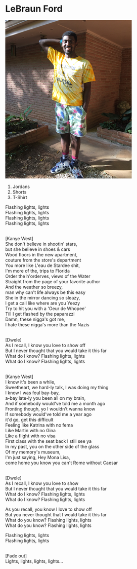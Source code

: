 <html>
<head>
	<title>My Ultimate Website</title>
</head>
<body>
<h1>LeBraun Ford</h1>

<img src="Stand color.jpg" width="400" height="500">
<ol>
   <li>Jordans</li>
   <li>Shorts</li>
   <li>T-Shirt</li>
</ol>

<p>
Flashing lights, lights<br>
Flashing lights, lights<br>
Flashing lights, lights<br>
Flashing lights, lights<br>

<br>[Kanye West]<br>
She don't believe in shootin' stars,<br>
but she believe in shoes & cars<br>
Wood floors in the new apartment,<br>
couture from the store's department<br>
You more like L'eau de Stardee shit,<br>
I'm more of the, trips to Florida<br>
Order the h'orderves, views of the Water<br>
Straight from the page of your favorite author<br>
And the weather so breezy,<br>
man why can't life always be this easy<br>
She in the mirror dancing so sleazy,<br>
I get a call like where are you Yeezy<br>
Try to hit you with a 'Oeur de Whopee'<br>
Till I get flashed by the paparazzi<br>
Damn, these nigga's got me,<br>
I hate these nigga's more than the Nazis<br>

<br>[Dwele]<br>
As I recall, I know you love to show off<br>
But I never thought that you would take it this far<br>
What do I know? Flashing lights, lights<br>
What do I know? Flashing lights, lights<br>

<br>[Kanye West]<br>
I know it's been a while,<br>
Sweetheart, we hard-ly talk, I was doing my thing<br>
I know I was foul bay-bay,<br>
a-bay late-ly you been all on my brain,<br>
And if somebody would've told me a month ago<br>
Fronting though, yo I wouldn't wanna know<br>
If somebody would've told me a year ago<br>
it'd go, get this difficult<br>
Feeling like Katrina with no fema<br>
Like Martin with no Gina<br>
Like a flight with no visa<br>
First class with the seat back I still see ya<br>
In my past, you on the other side of the glass<br>
Of my memory's museum,<br>
I'm just saying, Hey Mona Lisa,<br>
come home you know you can't Rome without Caesar<br>

<br>[Dwele]<br>
As I recall, I know you love to show <br>
But I never thought that you would take it this far<br>
What do I know? Flashing lights, lights<br>
What do I know? Flashing lights, lights<br>

As you recall, you know I love to show off<br>
But you never thought that I would take it this far<br>
What do you know? Flashing lights, lights<br>
What do you know? Flashing lights, lights<br>

Flashing lights, lights<br>
Flashing lights, lights<br>

<br>[Fade out]<br>
Lights, lights, lights, lights...
</p>
</body>
</html>
